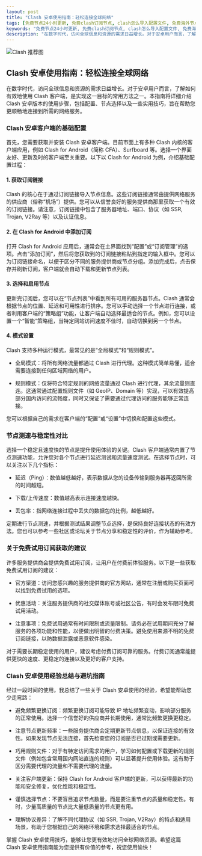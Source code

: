 ```yaml
---
layout: post
title: "Clash 安卓使用指南：轻松连接全球网络"
tags: [免费节点24小时更新, 免费clash订阅节点, clash怎么导入配置文件, 免费海外节点加速免费使用, clashr配置文件, clash订阅购买平台, clash小猫官网正版下载安卓]
keywords: "免费节点24小时更新, 免费clash订阅节点, clash怎么导入配置文件, 免费海外节点加速免费使用, clashr配置文件, clash订阅购买平台, clash小猫官网正版下载安卓"
description: "在数字时代，访问全球信息和资源的需求日益增长。对于安卓用户而言，了解如何有效地使用 Clash 客户端，是实现这一目标的常用方法之一。本指南将详细介绍 Clash 安卓版本的使用步骤，包括配置、节点选择以及一些实用技巧，旨在帮助您更顺畅地连接到所需的网络服务。"
---
```


![Clash 推荐图](https://clashjd.github.io/assets/img/小火箭节点推荐.png)

## Clash 安卓使用指南：轻松连接全球网络

在数字时代，访问全球信息和资源的需求日益增长。对于安卓用户而言，了解如何有效地使用 Clash 客户端，是实现这一目标的常用方法之一。本指南将详细介绍 Clash 安卓版本的使用步骤，包括配置、节点选择以及一些实用技巧，旨在帮助您更顺畅地连接到所需的网络服务。

### Clash 安卓客户端的基础配置

首先，您需要获取并安装 Clash 安卓客户端。目前市面上有多种 Clash 内核的客户端应用，例如 Clash for Android（简称 CFA）、Surfboard 等。选择一个界面友好、更新及时的客户端至关重要。以下以 Clash for Android 为例，介绍基础配置过程：

#### 1. 获取订阅链接

Clash 的核心在于通过订阅链接导入节点信息。这些订阅链接通常由提供网络服务的供应商（俗称“机场”）提供。您可以从信誉良好的服务提供商那里获取一个有效的订阅链接。请注意，订阅链接中包含了服务器地址、端口、协议（如 SSR, Trojan, V2Ray 等）以及认证信息。

#### 2. 在 Clash for Android 中添加订阅

打开 Clash for Android 应用后，通常会在主界面找到“配置”或“订阅管理”的选项。点击“添加订阅”，然后将您获取到的订阅链接粘贴到指定的输入框中。您可以为订阅链接命名，以便于区分不同的服务提供商或节点分组。添加完成后，点击保存并刷新订阅，客户端就会自动下载和更新节点列表。

#### 3. 选择和启用节点

更新完订阅后，您可以在“节点列表”中看到所有可用的服务器节点。Clash 通常会根据节点的位置、延迟和可用性进行排序。您可以手动选择一个节点进行连接，或者利用客户端的“策略组”功能，让客户端自动选择最适合的节点。例如，您可以设置一个“智能”策略组，当特定网站访问速度不佳时，自动切换到另一个节点。

#### 4. 模式设置

Clash 支持多种运行模式，最常见的是“全局模式”和“规则模式”。

- 全局模式：将所有网络流量都通过 Clash 进行代理。这种模式简单易懂，适合需要连接到任何区域网络的用户。

- 规则模式：仅将符合特定规则的网络流量通过 Clash 进行代理，其余流量则直连。这通常通过配置规则文件（如 GeoIP、Domain 等）实现，可以有效提高部分国内访问的流畅度，同时又保证了需要通过代理访问的服务能够正常连接。

您可以根据自己的需求在客户端的“配置”或“设置”中切换和配置这些模式。

### 节点测速与稳定性对比

选择一个稳定且速度快的节点是提升使用体验的关键。Clash 客户端通常内置了节点测速功能，允许您对各个节点进行延迟测试和流量速度测试。在选择节点时，可以关注以下几个指标：

- 延迟（Ping）：数值越低越好，表示数据从您的设备传输到服务器再返回所需的时间越短。

- 下载/上传速度：数值越高表示连接速度越快。

- 丢包率：指网络连接过程中丢失的数据包的比例，越低越好。

定期进行节点测速，并根据测试结果调整节点选择，是保持良好连接状态的有效方法。您也可以参考一些社区或论坛关于节点分享和稳定性的评价，作为辅助参考。

### 关于免费试用订阅获取的建议

许多服务提供商会提供免费试用订阅，让用户在付费前体验服务。以下是一些获取免费试用订阅的建议：

- 官方渠道：访问您感兴趣的服务提供商的官方网站，通常在注册或购买页面可以找到免费试用的选项。

- 优惠活动：关注服务提供商的社交媒体账号或社区公告，有时会发布限时免费试用活动。

- 注意事项：免费试用通常有时间限制或流量限制。请务必在试用期间充分了解服务的各项功能和性能，以便做出明智的付费决策。避免使用来源不明的免费订阅链接，以防数据泄露或恶意软件感染。

对于需要长期稳定使用的用户，建议考虑付费订阅可靠的服务。付费订阅通常能提供更快的速度、更稳定的连接以及更好的客户支持。

### Clash 安卓使用经验总结与避坑指南

经过一段时间的使用，我总结了一些关于 Clash 安卓使用的经验，希望能帮助您少走弯路：

- 避免频繁更换订阅：频繁更换订阅可能导致 IP 地址频繁变动，影响部分服务的正常使用。选择一个信誉好的供应商并长期使用，通常比频繁更换更稳定。

- 注意节点更新频率：一些服务提供商会定期更新节点信息，以保证连接的有效性。如果发现节点无法连接，首先检查您的订阅是否已过期或需要更新。

- 巧用规则文件：对于有特定访问需求的用户，学习如何配置或下载更新的规则文件（例如包含常用国内网站直连的规则）可以显著提升使用体验。这有助于区分需要代理的流量和不需要代理的流量。

- 关注客户端更新：保持 Clash for Android 客户端的更新，可以获得最新的功能和安全修复，优化性能和稳定性。

- 谨慎选择节点：不要盲目追求节点数量，而是要注重节点的质量和稳定性。有时，少量高质量的节点比大量低质量的节点更有用。

- 理解协议差异：了解不同代理协议（如 SSR, Trojan, V2Ray）的特点和适用场景，有助于您根据自己的网络环境和需求选择最适合的节点。

掌握 Clash 安卓使用技巧，能够让您更有效地访问全球网络资源。希望这篇 Clash 安卓使用指南能为您提供有价值的参考，祝您使用愉快！